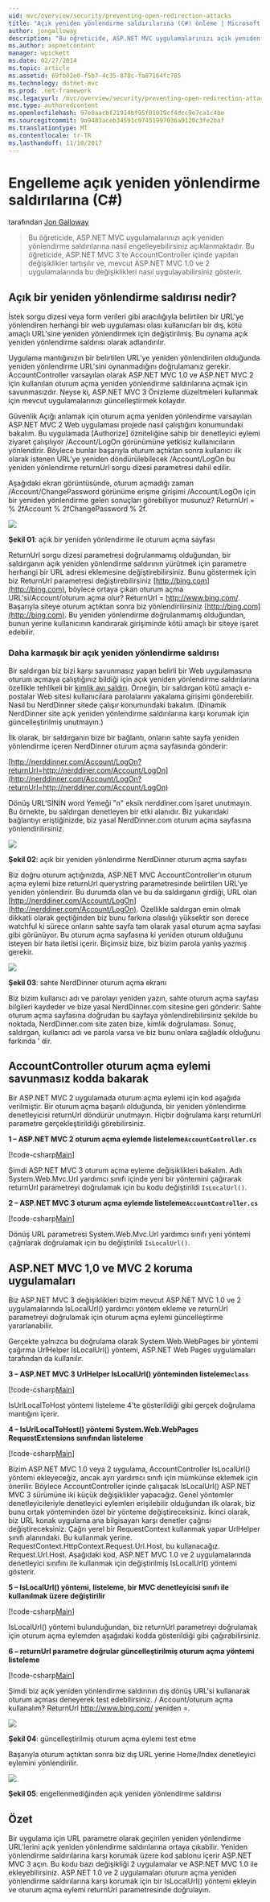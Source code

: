 ```yaml
---
uid: mvc/overview/security/preventing-open-redirection-attacks
title: "Açık yeniden yönlendirme saldırılarına (C#) önleme | Microsoft Docs"
author: jongalloway
description: "Bu öğreticide, ASP.NET MVC uygulamalarınızı açık yeniden yönlendirme saldırılarına nasıl engelleyebilirsiniz açıklanmaktadır. Bu öğretici yapmış olduğunuz değişiklikler tartışılır..."
ms.author: aspnetcontent
manager: wpickett
ms.date: 02/27/2014
ms.topic: article
ms.assetid: 69fb02e0-f5b7-4c35-878c-fa87164fc785
ms.technology: dotnet-mvc
ms.prod: .net-framework
msc.legacyurl: /mvc/overview/security/preventing-open-redirection-attacks
msc.type: authoredcontent
ms.openlocfilehash: 97e0aacbf21914bf95f01019cf4dcc9e7ca1c4be
ms.sourcegitcommit: 9a9483aceb34591c97451997036a9120c3fe2baf
ms.translationtype: MT
ms.contentlocale: tr-TR
ms.lasthandoff: 11/10/2017
---
```

<a name="preventing-open-redirection-attacks-c"></a>Engelleme açık yeniden yönlendirme saldırılarına (C#)
====================
tarafından [Jon Galloway](https://github.com/jongalloway)

> Bu öğreticide, ASP.NET MVC uygulamalarınızı açık yeniden yönlendirme saldırılarına nasıl engelleyebilirsiniz açıklanmaktadır. Bu öğreticide, ASP.NET MVC 3'te AccountController içinde yapılan değişiklikler tartışılır ve, mevcut ASP.NET MVC 1.0 ve 2 uygulamalarında bu değişiklikleri nasıl uygulayabilirsiniz gösterir.


## <a name="what-is-an-open-redirection-attack"></a>Açık bir yeniden yönlendirme saldırısı nedir?

İstek sorgu dizesi veya form verileri gibi aracılığıyla belirtilen bir URL'ye yönlendiren herhangi bir web uygulaması olası kullanıcıları bir dış, kötü amaçlı URL'sine yeniden yönlendirmek için değiştirilmiş. Bu oynama açık yeniden yönlendirme saldırısı olarak adlandırılır.

Uygulama mantığınızın bir belirtilen URL'ye yeniden yönlendirilen olduğunda yeniden yönlendirme URL'sini oynanmadığını doğrulamanız gerekir. AccountController varsayılan olarak ASP.NET MVC 1.0 ve ASP.NET MVC 2 için kullanılan oturum açma yeniden yönlendirme saldırılarına açmak için savunmasızdır. Neyse ki, ASP.NET MVC 3 Önizleme düzeltmeleri kullanmak için mevcut uygulamalarınızı güncelleştirmek kolaydır.

Güvenlik Açığı anlamak için oturum açma yeniden yönlendirme varsayılan ASP.NET MVC 2 Web uygulaması projede nasıl çalıştığını konumundaki bakalım. Bu uygulamada [Authorize] özniteliğine sahip bir denetleyici eylemi ziyaret çalışılıyor /Account/LogOn görünümüne yetkisiz kullanıcıların yönlendirir. Böylece bunlar başarıyla oturum açtıktan sonra kullanıcı ilk olarak istenen URL'ye yeniden döndürülebilecek /Account/LogOn bu yeniden yönlendirme returnUrl sorgu dizesi parametresi dahil edilir.

Aşağıdaki ekran görüntüsünde, oturum açmadığı zaman /Account/ChangePassword görünüme erişme girişimi /Account/LogOn için bir yeniden yönlendirme gelen sonuçları görebiliyor musunuz? ReturnUrl = % 2fAccount % 2fChangePassword % 2f.

[![](preventing-open-redirection-attacks/_static/image2.png)](preventing-open-redirection-attacks/_static/image1.png)

**Şekil 01**: açık bir yeniden yönlendirme ile oturum açma sayfası

ReturnUrl sorgu dizesi parametresi doğrulanmamış olduğundan, bir saldırganın açık yeniden yönlendirme saldırının yürütmek için parametre herhangi bir URL adresi eklemesine değiştirebilirsiniz. Bunu göstermek için biz ReturnUrl parametresi değiştirebilirsiniz [http://bing.com](http://bing.com), böylece ortaya çıkan oturum açma URL'si/Account/oturum açma olur? ReturnUrl = http://www.bing.com/. Başarıyla siteye oturum açtıktan sonra biz yönlendirilirsiniz [http://bing.com](http://bing.com). Bu yeniden yönlendirme doğrulanmamış olduğundan, bunun yerine kullanıcının kandırarak girişiminde kötü amaçlı bir siteye işaret edebilir.

### <a name="a-more-complex-open-redirection-attack"></a>Daha karmaşık bir açık yeniden yönlendirme saldırısı

Bir saldırgan biz bizi karşı savunmasız yapan belirli bir Web uygulamasına oturum açmaya çalıştığınız bildiği için açık yeniden yönlendirme saldırılarına özellikle tehlikeli bir [kimlik avı saldırı](https://www.microsoft.com/protect/fraud/phishing/symptoms.aspx). Örneğin, bir saldırgan kötü amaçlı e-postalar Web sitesi kullanıcılara parolalarını yakalama girişimi gönderebilir. Nasıl bu NerdDinner sitede çalışır konumundaki bakalım. (Dinamik NerdDinner site açık yeniden yönlendirme saldırılarına karşı korumak için güncelleştirilmiş unutmayın.)

İlk olarak, bir saldırganın bize bir bağlantı, onların sahte sayfa yeniden yönlendirme içeren NerdDinner oturum açma sayfasında gönderir:

[http://nerddinner.com/Account/LogOn?returnUrl=http://nerddiner.com/Account/LogOn](http://nerddinner.com/Account/LogOn?returnUrl=http://nerddiner.com/Account/LogOn)

Dönüş URL'SİNİN word Yemeği "n" eksik nerddiner.com işaret unutmayın. Bu örnekte, bu saldırgan denetleyen bir etki alanıdır. Biz yukarıdaki bağlantıyı eriştiğinizde, biz yasal NerdDinner.com oturum açma sayfasına yönlendirilirsiniz.

[![](preventing-open-redirection-attacks/_static/image4.png)](preventing-open-redirection-attacks/_static/image3.png)

**Şekil 02**: açık bir yeniden yönlendirme NerdDinner oturum açma sayfası

Biz doğru oturum açtığınızda, ASP.NET MVC AccountController'ın oturum açma eylemi bize returnUrl querystring parametresinde belirtilen URL'ye yeniden yönlendirir. Bu durumda olan ve bu da saldırganın girdiği, URL olan [http://nerddiner.com/Account/LogOn](http://nerddiner.com/Account/LogOn). Özellikle saldırgan emin olmak dikkatli olarak geçtiğinden biz bunu farkına olasılığı yüksektir son derece watchful ki sürece onların sahte sayfa tam olarak yasal oturum açma sayfası gibi görünüyor. Bu oturum açma sayfasına ki yeniden oturum olduğunu isteyen bir hata iletisi içerir. Biçimsiz bize, biz bizim parola yanlış yazmış gerekir.

[![](preventing-open-redirection-attacks/_static/image6.png)](preventing-open-redirection-attacks/_static/image5.png)

**Şekil 03**: sahte NerdDinner oturum açma ekranı

Biz bizim kullanıcı adı ve parolayı yeniden yazın, sahte oturum açma sayfası bilgileri kaydeder ve bize yasal NerdDinner.com sitesine geri gönderir. Sahte oturum açma sayfasına doğrudan bu sayfaya yönlendirebilirsiniz şekilde bu noktada, NerdDinner.com site zaten bize, kimlik doğrulaması. Sonuç, saldırgan, kullanıcı adı ve parola varsa ve biz bunu onlara sağladık olduğunu farkında ' dir.

## <a name="looking-at-the-vulnerable-code-in-the-accountcontroller-logon-action"></a>AccountController oturum açma eylemi savunmasız kodda bakarak

Bir ASP.NET MVC 2 uygulamada oturum açma eylemi için kod aşağıda verilmiştir. Bir oturum açma başarılı olduğunda, bir yeniden yönlendirme denetleyicisi returnUrl döndürür unutmayın. Hiçbir doğrulama karşı returnUrl parametre gerçekleştirildiği görebilirsiniz.

**1 – ASP.NET MVC 2 oturum açma eylemde listeleme`AccountController.cs`**

[!code-csharp[Main](preventing-open-redirection-attacks/samples/sample1.cs)]

Şimdi ASP.NET MVC 3 oturum açma eyleme değişiklikleri bakalım. Adlı System.Web.Mvc.Url yardımcı sınıfı içinde yeni bir yöntemini çağırarak returnUrl parametreyi doğrulamak için bu kodu değiştirildi `IsLocalUrl()`.

**2 – ASP.NET MVC 3 oturum açma eylemde listeleme`AccountController.cs`**

[!code-csharp[Main](preventing-open-redirection-attacks/samples/sample2.cs)]

Dönüş URL parametresi System.Web.Mvc.Url yardımcı sınıfı yeni yöntemi çağrılarak doğrulamak için bu değiştirildi `IsLocalUrl()`.

## <a name="protecting-your-aspnet-mvc-10-and-mvc-2-applications"></a>ASP.NET MVC 1,0 ve MVC 2 koruma uygulamaları

Biz ASP.NET MVC 3 değişiklikleri bizim mevcut ASP.NET MVC 1.0 ve 2 uygulamalarında IsLocalUrl() yardımcı yöntem ekleme ve returnUrl parametreyi doğrulamak için oturum açma eylemi güncelleştirme yararlanabilir.

Gerçekte yalnızca bu doğrulama olarak System.Web.WebPages bir yöntemi çağırma UrlHelper IsLocalUrl() yöntemi, ASP.NET Web Pages uygulamaları tarafından da kullanılır.

**3 – ASP.NET MVC 3 UrlHelper IsLocalUrl() yönteminden listeleme`class`**

[!code-csharp[Main](preventing-open-redirection-attacks/samples/sample3.cs)]

IsUrlLocalToHost yöntemi listeleme 4'te gösterildiği gibi gerçek doğrulama mantığını içerir.

**4 – IsUrlLocalToHost() yöntemi System.Web.WebPages RequestExtensions sınıfından listeleme**

[!code-csharp[Main](preventing-open-redirection-attacks/samples/sample4.cs)]

Bizim ASP.NET MVC 1.0 veya 2 uygulama, AccountController IsLocalUrl() yöntemi ekleyeceğiz, ancak ayrı yardımcı sınıfı için mümkünse eklemek için önerilir. Böylece AccountController içinde çalışacak IsLocalUrl() ASP.NET MVC 3 sürümüne iki küçük değişiklikler yapacağız. Genel yöntemler denetleyicileriyle denetleyici eylemleri erişilebilir olduğundan ilk olarak, biz bunu ortak yönteminden özel bir yönteme değiştireceksiniz. İkinci olarak, biz URL konak uygulama ana bilgisayarı karşı denetler çağrısı değiştireceksiniz. Çağrı yerel bir RequestContext kullanmak yapar UrlHelper sınıfı alanındaki. Bu kullanmak yerine. RequestContext.HttpContext.Request.Url.Host, bu kullanacağız. Request.Url.Host. Aşağıdaki kod, ASP.NET MVC 1.0 ve 2 uygulamalarında denetleyici sınıfını ile kullanmak için değiştirilmiş IsLocalUrl() yöntemi gösterir.

**5 – IsLocalUrl() yöntemi, listeleme, bir MVC denetleyicisi sınıfı ile kullanılmak üzere değiştirilir**

[!code-csharp[Main](preventing-open-redirection-attacks/samples/sample5.cs)]

IsLocalUrl() yöntemi bulunduğundan, biz returnUrl parametreyi doğrulamak için oturum açma eylemden aşağıdaki kodda gösterildiği gibi çağırabilirsiniz.

**6 – returnUrl parametre doğrular güncelleştirilmiş oturum açma yöntemi listeleme**

[!code-csharp[Main](preventing-open-redirection-attacks/samples/sample6.cs)]

Şimdi biz açık yeniden yönlendirme saldırının dış dönüş URL'si kullanarak oturum açması deneyerek test edebilirsiniz. / Account/oturum açma kullanalım? ReturnUrl http://www.bing.com/ yeniden =.

[![](preventing-open-redirection-attacks/_static/image8.png)](preventing-open-redirection-attacks/_static/image7.png)

**Şekil 04**: güncelleştirilmiş oturum açma eylemi test etme

Başarıyla oturum açtıktan sonra biz dış URL yerine Home/Index denetleyici eylemini yönlendirilir.

[![](preventing-open-redirection-attacks/_static/image10.png)](preventing-open-redirection-attacks/_static/image9.png)

**Şekil 05**: engellenmediğinden açık yeniden yönlendirme saldırısı

## <a name="summary"></a>Özet

Bir uygulama için URL parametre olarak geçirilen yeniden yönlendirme URL'lerini açık yeniden yönlendirme saldırılarına ortaya çıkabilir. Yeniden yönlendirme saldırılarına karşı korumak üzere kod şablonu içerir ASP.NET MVC 3 açın. Bu kodu bazı değişikliği 2 uygulamalar ve ASP.NET MVC 1.0 ile ekleyebilirsiniz. ASP.NET 1.0 ve 2 uygulamaları oturum açma yeniden yönlendirme saldırılarına karşı korumak için bir IsLocalUrl() yöntemi ekleyin ve oturum açma eylemi returnUrl parametresinde doğrulayın.
